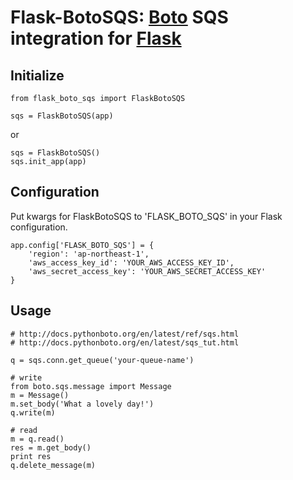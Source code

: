# Flask-BotoSQS: [Boto](https://github.com/boto/boto) SQS integration for [Flask](https://github.com/mitsuhiko/flask)


## Initialize

    from flask_boto_sqs import FlaskBotoSQS

    sqs = FlaskBotoSQS(app)
    
or

    sqs = FlaskBotoSQS()
    sqs.init_app(app)


## Configuration

Put kwargs for FlaskBotoSQS to 'FLASK_BOTO_SQS' in your Flask configuration.

    app.config['FLASK_BOTO_SQS'] = {
        'region': 'ap-northeast-1',
        'aws_access_key_id': 'YOUR_AWS_ACCESS_KEY_ID',
        'aws_secret_access_key': 'YOUR_AWS_SECRET_ACCESS_KEY'
    }


## Usage

    # http://docs.pythonboto.org/en/latest/ref/sqs.html
    # http://docs.pythonboto.org/en/latest/sqs_tut.html

    q = sqs.conn.get_queue('your-queue-name')

    # write
    from boto.sqs.message import Message
    m = Message()
    m.set_body('What a lovely day!')
    q.write(m)

    # read
    m = q.read()
    res = m.get_body()
    print res
    q.delete_message(m)